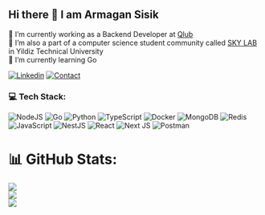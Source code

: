 ## Hi there 👋 I am Armagan Sisik

🔭 I’m currently working as a Backend Developer at <a href="https://www.linkedin.com/company/qlub-pay/">Qlub</a> <br>
👯 I’m also a part of a computer science student community called <a href="https://www.yildizskylab.com/">SKY LAB</a> in Yildiz Technical University <br>
🌱 I’m currently learning Go

[![Linkedin](https://img.shields.io/badge/MY%20PROFILE-Linkedin-blue?style=for-the-badge&logo=linkedin)](https://www.linkedin.com/in/armagan-sisik/) 
 [![Contact](https://img.shields.io/badge/CONTACT-GMAIL-yellow?style=for-the-badge&logo=gmail&logoColor=white)](mailto:armagansisik@gmail.com)
 
### 💻 Tech Stack:
![NodeJS](https://img.shields.io/badge/node.js-6DA55F?style=for-the-badge&logo=node.js&logoColor=white) ![Go](https://img.shields.io/badge/go-%2300ADD8.svg?style=for-the-badge&logo=go&logoColor=white) ![Python](https://img.shields.io/badge/python-3670A0?style=for-the-badge&logo=python&logoColor=ffdd54) ![TypeScript](https://img.shields.io/badge/typescript-%23007ACC.svg?style=for-the-badge&logo=typescript&logoColor=white) ![Docker](https://img.shields.io/badge/docker-%230db7ed.svg?style=for-the-badge&logo=docker&logoColor=white) ![MongoDB](https://img.shields.io/badge/MongoDB-%234ea94b.svg?style=for-the-badge&logo=mongodb&logoColor=white) ![Redis](https://img.shields.io/badge/redis-%23DD0031.svg?style=for-the-badge&logo=redis&logoColor=white) ![JavaScript](https://img.shields.io/badge/javascript-%23323330.svg?style=for-the-badge&logo=javascript&logoColor=%23F7DF1E) ![NestJS](https://img.shields.io/badge/nestjs-%23E0234E.svg?style=for-the-badge&logo=nestjs&logoColor=white) ![React](https://img.shields.io/badge/react-%2320232a.svg?style=for-the-badge&logo=react&logoColor=%2361DAFB) ![Next JS](https://img.shields.io/badge/Next-black?style=for-the-badge&logo=next.js&logoColor=white) ![Postman](https://img.shields.io/badge/Postman-FF6C37?style=for-the-badge&logo=postman&logoColor=white)
# 📊 GitHub Stats:
![](https://github-readme-stats.vercel.app/api?username=armagann12&theme=dark&hide_border=false&include_all_commits=true&count_private=true)<br/>
![](https://github-readme-streak-stats.herokuapp.com/?user=armagann12&theme=dark&hide_border=false)<br/>
![](https://github-readme-stats.vercel.app/api/top-langs/?username=armagann12&theme=dark&hide_border=false&include_all_commits=true&count_private=true&layout=compact)

<!-- Proudly created with GPRM ( https://gprm.itsvg.in ) -->

<!--
**armagann12/armagann12** is a ✨ _special_ ✨ repository because its `README.md` (this file) appears on your GitHub profile.

Here are some ideas to get you started:

- 🔭 I’m currently working on ...
- 🌱 I’m currently learning ...
- 👯 I’m looking to collaborate on ...
- 🤔 I’m looking for help with ...
- 💬 Ask me about ...
- 📫 How to reach me: ...
- 😄 Pronouns: ...
- ⚡ Fun fact: ...
-->
